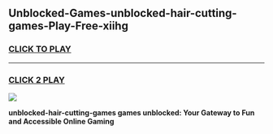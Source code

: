 
## Unblocked-Games-unblocked-hair-cutting-games-Play-Free-xiihg
<h3>
<a href="https://premium76.site?title=unblocked-hair-cutting-games&ref=10A">CLICK TO PLAY</a></h3>
<hr>

<h3>
<a href="https://premium76.site?title=unblocked-hair-cutting-games&ref=10A">CLICK 2 PLAY</a>
  
</h3>

<a href="https://premium76.site?title=unblocked-hair-cutting-games&ref=10A"><img src="https://clearcache.store/games.png"></a>


**unblocked-hair-cutting-games games unblocked: Your Gateway to Fun and Accessible Online Gaming**
